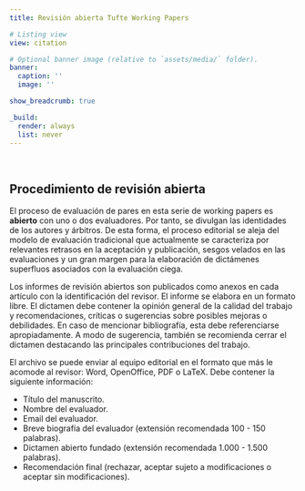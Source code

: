 ```yaml
---
title: Revisión abierta Tufte Working Papers

# Listing view
view: citation

# Optional banner image (relative to `assets/media/` folder).
banner:
  caption: ''
  image: ''

show_breadcrumb: true

_build:
  render: always
  list: never
---
```


<br>

<h2>Procedimiento de revisión abierta</h2>

El proceso de evaluación de pares en esta serie de working papers es **abierto** con uno o dos evaluadores. Por tanto, se divulgan las identidades de los autores y árbitros. De esta forma, el proceso editorial se aleja del modelo de evaluación tradicional que actualmente se caracteriza por relevantes retrasos en la aceptación y publicación, sesgos velados en las evaluaciones y un gran margen para la elaboración de dictámenes superfluos asociados con la evaluación ciega.

Los informes de revisión abiertos son publicados como anexos en cada artículo con la identificación del revisor. El informe se elabora en un formato libre. El dictamen debe contener la opinión general de la calidad del trabajo y recomendaciones, críticas o sugerencias sobre posibles mejoras o debilidades. En caso de mencionar bibliografía, esta debe referenciarse apropiadamente. A modo de sugerencia, también se recomienda cerrar el dictamen destacando las principales contribuciones del trabajo.

El archivo se puede enviar al equipo editorial en el formato que más le acomode al revisor: Word, OpenOffice, PDF o LaTeX. Debe contener la siguiente información:

- Título del manuscrito.
- Nombre del evaluador.
- Email del evaluador.
- Breve biografía del evaluador (extensión recomendada 100 - 150 palabras).
- Dictamen abierto fundado (extensión recomendada 1.000 - 1.500 palabras).
- Recomendación final (rechazar, aceptar sujeto a modificaciones o aceptar sin modificaciones).
